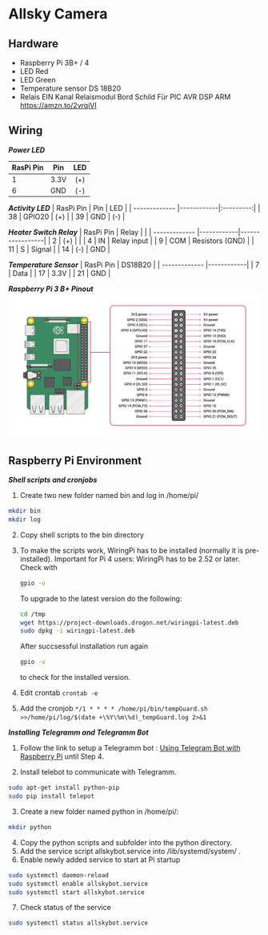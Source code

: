 # Allsky Camera

## Hardware
- Raspberry Pi 3B+ / 4
- LED Red
- LED Green
- Temperature sensor DS 18B20
- Relais EIN Kanal Relaismodul Bord Schild Für PIC AVR DSP ARM https://amzn.to/2vrqiVI

## Wiring
**_Power LED_**

| RasPi Pin     | Pin        | LED       |
| ------------- |------------|:---------:|
| 1             | 3.3V       | (+)       |
| 6             | GND        | (-)       |

**_Activity LED_**
| RasPi Pin     | Pin        | LED       |
| ------------- |------------|:---------:|
| 38            | GPIO20     | (+)       |
| 39            | GND        | (-)       |


**_Heater Switch Relay_**
| RasPi Pin     | Relay      |                 |
| ------------- |------------|-----------------|
| 2             | (+)        |                 |
| 4             | IN         | Relay input     |
| 9             | COM        | Resistors (GND) |
| 11            | S          | Signal          |
| 14            | (-)        | GND             |

**_Temperature Sensor_**
| RasPi Pin     | DS18B20    |
| ------------- |------------|
| 7             | Data       |
| 17            | 3.3V       |
| 21            | GND        |

**_Raspberry Pi 3 B+ Pinout_**
![RaspPi3B_Pinout](https://github.com/hibernatusMV/allskycamera/blob/master/raspberrypi_pinout.png "Raspberry Pi 3 B+ Pinout")


## Raspberry Pi Environment
**_Shell scripts and cronjobs_**
1. Create two new folder named bin and log in /home/pi/
```bash
mkdir bin
mkdir log
```
2. Copy shell scripts to the bin directory
3. To make the scripts work, WiringPi has to be installed (normally it is pre-installed). Important for Pi 4 users:
   WiringPi has to be 2.52 or later. Check with
   
   ```bash
   gpio -v
   ```
   
   To upgrade to the latest version do the following:
   ```bash
   cd /tmp
   wget https://project-downloads.drogon.net/wiringpi-latest.deb
   sudo dpkg -i wiringpi-latest.deb
   ```
   After succsessful installation run again
   ```bash
   gpio -v
   ```
   to check for the installed version.  
4. Edit crontab ``` crontab -e ```
5. Add the cronjob ``` */1 * * * * /home/pi/bin/tempGuard.sh >>/home/pi/log/$(date +\%Y\%m\%d)_tempGuard.log 2>&1 ```

**_Installing Telegramm and Telegramm Bot_**

1. Follow the link to setup a Telegramm bot :
[Using Telegram Bot with Raspberry Pi](https://circuitdigest.com/microcontroller-projects/raspberry-pi-telegram-bot) until Step 4.

2. Install telebot to communicate with Telegramm.

```bash
sudo apt-get install python-pip
sudo pip install telepot
```

3. Create a new folder named python in /home/pi/:

```bash
mkdir python
```

4. Copy the python scripts and subfolder into the python directory.
5. Add the service script allskybot.service into /lib/systemd/system/ .
6. Enable newly added service to start at Pi startup

```bash
sudo systemctl daemon-reload
sudo systemctl enable allskybot.service
sudo systemctl start allskybot.service
```

7. Check status of the service
```bash
sudo systemctl status allskybot.service
```
